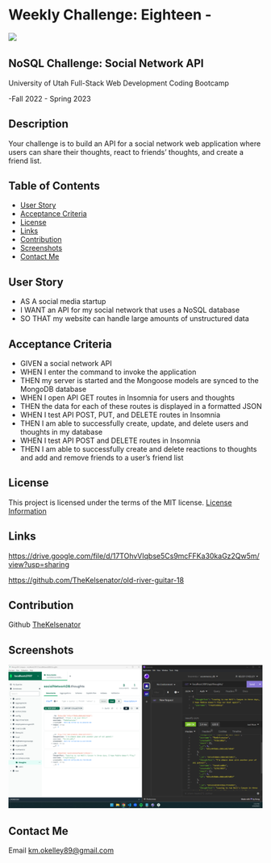 # Weekly Challenge: Eighteen -

  <a href="https://choosealicense.com/licenses/mit">
  <img src="https://img.shields.io/badge/License-MIT-blue" />
  </a>

## NoSQL Challenge: Social Network API

  University of Utah
  Full-Stack Web Development Coding Bootcamp

  -Fall 2022 - Spring 2023

## Description

  Your challenge is to build an API for a social network web application where users can share their thoughts, react to friends’ thoughts, and create a friend list. 

## Table of Contents

- [User Story](#user)
- [Acceptance Criteria](#acceptance)
- [License](#license)
- [Links](#links)
- [Contribution](#contribution)
- [Screenshots](#screenshots)
- [Contact Me](#contact)

## User Story

  * AS A social media startup
  * I WANT an API for my social network that uses a NoSQL database
  * SO THAT my website can handle large amounts of unstructured data

## Acceptance Criteria 

  * GIVEN a social network API
  * WHEN I enter the command to invoke the application
  * THEN my server is started and the Mongoose models are synced to the MongoDB database
  * WHEN I open API GET routes in Insomnia for users and thoughts
  * THEN the data for each of these routes is displayed in a formatted JSON
  * WHEN I test API POST, PUT, and DELETE routes in Insomnia
  * THEN I am able to successfully create, update, and delete users and thoughts in my database
  * WHEN I test API POST and DELETE routes in Insomnia
  * THEN I am able to successfully create and delete reactions to thoughts and add and remove friends to a user’s friend list

## License

  This project is licensed under the terms of the MIT license.
  [License Information](https://choosealicense.com/licenses/mit)


## Links

  https://drive.google.com/file/d/17TOhvVIqbse5Cs9mcFFKa30kaGz2Qw5m/view?usp=sharing

  https://github.com/TheKelsenator/old-river-guitar-18

## Contribution

  Github [TheKelsenator](https://github.com/TheKelsenator)

## Screenshots

 ![alt](./images/Screenshot%20(62).png)

## Contact Me

  Email [km.okelley89@gmail.com](mailto:km.okelley89@gmail.com)